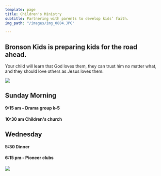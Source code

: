 ```yaml
---
template: page
title: Children's Ministry
subtitle: Partnering with parents to develop kids’ faith.
img_path: "/images/img_0804.JPG"

---
```

## Bronson Kids is preparing kids for the road ahead.

Your child will learn that God loves them, they can trust him no matter what, and they should love others as Jesus loves them.

![](/images/img_0802.JPG)

## **Sunday Morning**

#### **9:15 am - Drama group k-5**

#### **10:30 am Children's church** 

## **Wednesday** 

#### 5:30 Dinner 

#### **6:15 pm - Pioneer clubs** 

![](/images/screen-shot-2020-06-20-at-8-06-50-pm.png)